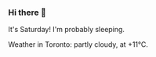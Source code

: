 ### Hi there :wave:

It's Saturday! I'm probably sleeping.

Weather in Toronto: partly cloudy, at +11°C.
